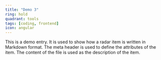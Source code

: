 ```yaml
---
title: "Demo 3"
ring: hold
quadrant: tools
tags: [coding, frontend]
icon: angular
---
```


This is a demo entry. It is used to show how a radar item is written in Markdown format. The meta header is used to define the attributes of the item. The content of the file is used as the description of the item.
